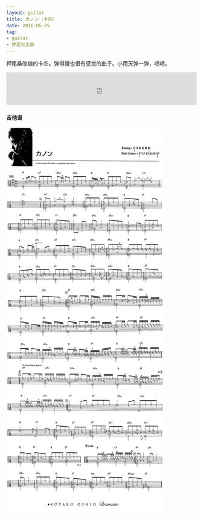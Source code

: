 ```yaml
---
layout: guitar
title: カノン（卡农）
date: 2016-05-25
tag:
- guitar
- 押尾光太郎
---
```


押尾桑改编的卡农。弹得慢也很有感觉的曲子。小雨天弹一弹，啧啧。

<iframe frameborder="no" border="0" marginwidth="0" marginheight="0" width=100% height=86 src="http://music.163.com/outchain/player?type=2&id=22822547&auto=0&height=66"></iframe>

<!-- more -->

#### 吉他谱

<div class="vex-tabdiv" id="tab-0">
</div>

![](./i/canon.png)